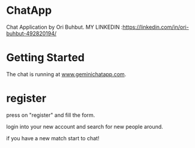 # ChatApp
Chat Application by Ori Buhbut. MY LINKEDIN :https://linkedin.com/in/ori-buhbut-492820194/

# Getting Started

The chat is running at www.geminichatapp.com.


# register

press on "register" and fill the form.

login into your new account and search for new people around.

if you have a new match start to chat!


